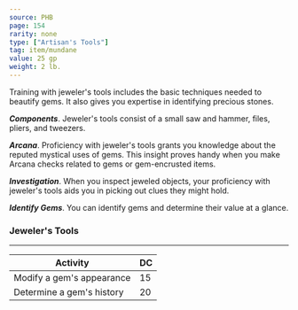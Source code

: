 ```yaml
---
source: PHB
page: 154
rarity: none
type: ["Artisan's Tools"]
tag: item/mundane
value: 25 gp
weight: 2 lb.
---
```


Training with jeweler's tools includes the basic techniques needed to beautify gems. It also gives you expertise in identifying precious stones.

**_Components_**. Jeweler's tools consist of a small saw and hammer, files, pliers, and tweezers.

**_Arcana_**. Proficiency with jeweler's tools grants you knowledge about the reputed mystical uses of gems. This insight proves handy when you make Arcana checks related to gems or gem-encrusted items.

**_Investigation_**. When you inspect jeweled objects, your proficiency with jeweler's tools aids you in picking out clues they might hold.

**_Identify Gems_**. You can identify gems and determine their value at a glance.

### Jeweler's Tools
---
|Activity|DC|
|-----------|---|
|Modify a gem's appearance|15|
|Determine a gem's history|20|

